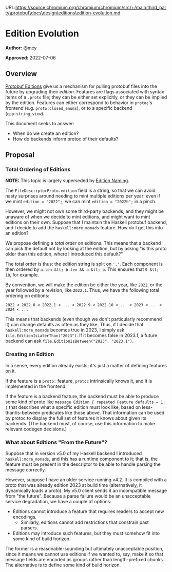 URL:https://source.chromium.org/chromium/chromium/src/+/main:third_party\protobuf\docs\design\editions\edition-evolution.md
# Edition Evolution

**Author:** [@mcy](https://github.com/mcy)

**Approved:** 2022-07-06

## Overview

[Protobuf Editions](what-are-protobuf-editions.md) give us a mechanism for
pulling protobuf files into the future by upgrading their *edition*. Features
are flags associated with syntax items of a `.proto` file; they can be either
set explicitly, or they can be implied by the edition. Features can either
correspond to behavior in `protoc`'s frontend (e.g. `proto:closed_enums`), or to
a specific backend (`cpp:string_view`).

This document seeks to answer:

*   When do we create an edition?
*   How do backends inform protoc of their defaults?

## Proposal

### Total Ordering of Editions

**NOTE:** This topic is largely superseded by [Edition Naming](edition-naming.md).

The `FileDescriptorProto.edition` field is a string, so that we can avoid nasty
surprises around needing to mint multiple editions per year: even if we mint
`edition = "2022";`, we can mint `edition = "2022b";` in a pinch.

However, we might not own some third-party backends, and they might be unaware
of when we decide to mint editions, and might want to mint editions on their
own. Suppose that I maintain the Haskell protobuf backend, and I decide to add
the `haskell:more_monads` feature. How do I get this into an edition?

We propose defining a *total order* on editions. This means that a backend can
pick the default not by looking at the edition, but by asking "is this proto
older than this edition, where I introduced this default?"

The total order is thus: the edition string is split on `'.'`. Each component is
then ordered by `a.len &lt; b.len && a &lt; b`. This ensures that `9 &lt; 10`,
for example.

By convention, we will make the edition be either the year, like `2022`, or the
year followed by a revision, like `2022.1`. Thus, we have the following total
ordering on editions:

```
2022 < 2022.0 < 2022.1 < ... < 2022.9 < 2022.10 < ... < 2023 < ... < 2024 < ...
```

This means that backends (even though we don't particularly recommend it) can
change defaults as often as they like. Thus, if I decide that
`haskell:more_monads` becomes true in 2023, I simply ask
`file.EditionIsLaterThan("2023")`. If it becomes false in 2023.1, a future
backend can ask `file.EditionIsBetween("2023", "2023.1")`.

### Creating an Edition

In a sense, every edition already exists; it's just a matter of defining
features on it.

If the feature is a `proto:` feature, `protoc` intrinsically knows it, and it is
implemented in the frontend.

If the feature is a backend feature, the backend must be able to produce some
kind of proto like `message Edition { repeated Feature defaults = 1; }` that
describes what a specific edition must look like, based on less-than/is-between
predicates like those above. That information can be used by protoc to display
the full set of features it knows about given its backends. (The backend must,
of course, use this information to make relevant codegen decisions.)

### What about Editions "From the Future"?

Suppose that in version v5.0 of my Haskell backend I introduced
`haskell:more_monads`, and this has a runtime component to it; that is, the
feature must be present in the descriptor to be able to handle parsing the
message correctly.

However, suppose I have an older service running v4.2. It is compiled with a
proto that was already edition 2023 at build time (alternatively, it dynamically
loads a proto). My v5.0 client sends it an incompatible message from "the
future". Because a parse failure would be an unacceptable service degradation,
we have a couple of options:

*   Editions cannot introduce a feature that requires readers to accept new
    encodings.
    *   Similarly, editions cannot add restrictions that constrain past parsers.
*   Editions may introduce such features, but they must somehow fit into some
    kind of build horizon.

The former is a reasonable-sounding but ultimately unacceptable position, since
it means we cannot use editions if we wanted to, say, make it so that message
fields are encoded as groups rather than length-prefixed chunks. The alternative
is to define some kind of build horizon.